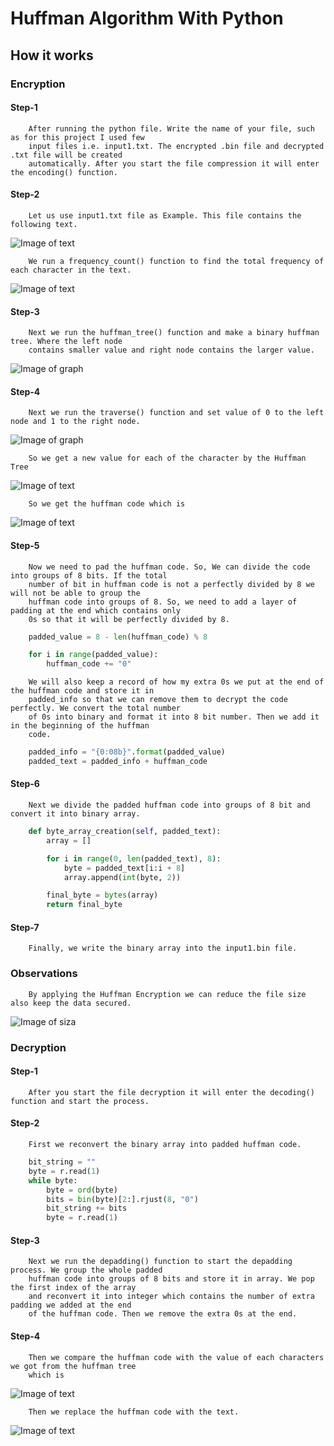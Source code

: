 # Huffman Algorithm With Python

## How it works

### Encryption

#### Step-1
        After running the python file. Write the name of your file, such as for this project I used few 
        input files i.e. input1.txt. The encrypted .bin file and decrypted .txt file will be created 
        automatically. After you start the file compression it will enter the encoding() function.

#### Step-2
        Let us use input1.txt file as Example. This file contains the following text.
![Image of text](/text.png)

        We run a frequency_count() function to find the total frequency of each character in the text.
![Image of text](/text2.png)

#### Step-3
        Next we run the huffman_tree() function and make a binary huffman tree. Where the left node 
        contains smaller value and right node contains the larger value.
![Image of graph](/graph.png)

#### Step-4
        Next we run the traverse() function and set value of 0 to the left node and 1 to the right node.
![Image of graph](/graph2.png)

        So we get a new value for each of the character by the Huffman Tree
![Image of text](/text3.png)

        So we get the huffman code which is
![Image of text](/text4.png)

#### Step-5
        Now we need to pad the huffman code. So, We can divide the code into groups of 8 bits. If the total 
        number of bit in huffman code is not a perfectly divided by 8 we will not be able to group the 
        huffman code into groups of 8. So, we need to add a layer of padding at the end which contains only 
        0s so that it will be perfectly divided by 8.

```python
    padded_value = 8 - len(huffman_code) % 8

    for i in range(padded_value):
        huffman_code += "0"

```

        We will also keep a record of how my extra 0s we put at the end of the huffman code and store it in 
        padded_info so that we can remove them to decrypt the code perfectly. We convert the total number 
        of 0s into binary and format it into 8 bit number. Then we add it in the beginning of the huffman 
        code.

```python
    padded_info = "{0:08b}".format(padded_value)
    padded_text = padded_info + huffman_code
```

#### Step-6
        Next we divide the padded huffman code into groups of 8 bit and convert it into binary array.

```python
    def byte_array_creation(self, padded_text):
        array = []

        for i in range(0, len(padded_text), 8):
            byte = padded_text[i:i + 8]
            array.append(int(byte, 2))

        final_byte = bytes(array)
        return final_byte
```
#### Step-7
        Finally, we write the binary array into the input1.bin file.


### Observations
        By applying the Huffman Encryption we can reduce the file size also keep the data secured.
![Image of siza](/size.png)


### Decryption

#### Step-1
        After you start the file decryption it will enter the decoding() function and start the process.

#### Step-2
        First we reconvert the binary array into padded huffman code.

```python
    bit_string = ""
    byte = r.read(1)
    while byte:
        byte = ord(byte)
        bits = bin(byte)[2:].rjust(8, "0")
        bit_string += bits
        byte = r.read(1)
```

#### Step-3
        Next we run the depadding() function to start the depadding process. We group the whole padded 
        huffman code into groups of 8 bits and store it in array. We pop the first index of the array 
        and reconvert it into integer which contains the number of extra padding we added at the end 
        of the huffman code. Then we remove the extra 0s at the end.

#### Step-4
        Then we compare the huffman code with the value of each characters we got from the huffman tree 
        which is
![Image of text](/text3.png)
        
        Then we replace the huffman code with the text.
![Image of text](/text5.png)
